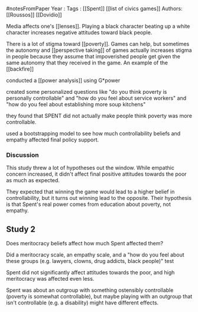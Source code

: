 #notesFromPaper
Year   :
Tags   : [[Spent]] [[list of civics games]]
Authors: [[Roussos]] [[Dovidio]]

Media affects one's [[lenses]]. Playing a black character beating up a white character increases negative attitudes toward black people.

There is a lot of stigma toward [[poverty]]. Games can help, but sometimes the autonomy and [[perspective taking]] of games actually increases stigma in people because they assume that impoverished people get given the same autonomy that they received in the game. An example of the [[backfire]]

conducted a [[power analysis]] using G*power

created some personalized questions like "do you think poverty is personally controllable" and "how do you feel about service workers" and "how do you feel about establishing more soup kitchens"

they found that SPENT did not actually make people think poverty was more controllable.
	
used a bootstrapping model to see how much controllability beliefs and empathy affected final policy support.

### Discussion

This study threw a lot of hypotheses out the window. While empathic concern increased, it didn't affect final positive attitudes towards the poor as much as expected.

They expected that winning the game would lead to a higher belief in controllability, but it turns out winning lead to the opposite. Their hypothesis is that Spent's real power comes from education about poverty, not empathy.

## Study 2

Does meritocracy beliefs affect how much Spent affected them?

Did a meritocracy scale, an empathy scale, and a "how do you feel about these groups (e.g. lawyers, clowns, drug addicts, black people)" test

Spent did not significantly affect attitudes towards the poor, and high meritocracy was affected even less.

Spent was about an outgroup with something ostensibly controllable (poverty is somewhat controllable), but maybe playing with an outgroup that isn't controllable (e.g. a disability) might have different effects.

